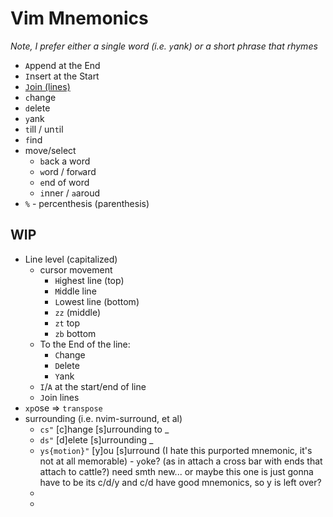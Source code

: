 # Vim Mnemonics

*Note, I prefer either a single word (i.e. `y`ank) or a short phrase that rhymes*


- `A`ppend at the End
- `I`nsert at the Start
- [`J`oin (lines)](https://www.youtube.com/watch?v=1x9jRt53ZYA)
- `c`hange
- `d`elete
- `y`ank
- `t`ill / un`t`il
- `f`ind
- move/select
  - `b`ack a word
  - `w`ord / for`w`ard
  - `e`nd of word
  - `i`nner / `a`aroud
- `%` - percenthesis (parenthesis)

## WIP

- Line level (capitalized)
  - cursor movement
    - `H`ighest line (top)
    - `M`iddle line
    - `L`owest line (bottom)
    - `zz` (middle)
    - `zt` top
    - `zb` bottom
  - To the End of the line:
    - `C`hange
    - `D`elete
    - `Y`ank
  - `I`/`A` at the start/end of line
  - `J`oin lines
- `xp`ose => `transpose`
- surrounding (i.e. nvim-surround, et al)
  - `cs"` [c]hange [s]urrounding to _
  - `ds"` [d]elete [s]urrounding _
  - `ys{motion}"` [y]ou [s]urround (I hate this purported mnemonic, it's not at all memorable) - `y`oke? (as in attach a cross bar with ends that attach to cattle?) need smth new... or maybe this one is just gonna have to be its c/d/y and c/d have good mnemonics, so y is left over?
  - 
  - 
